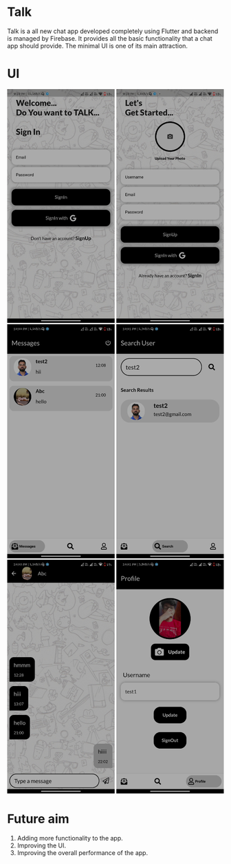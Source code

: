 # Talk

Talk is a all new chat app developed completely using Flutter and backend is managed by Firebase. It provides all the basic functionality that a chat app should provide. The minimal UI is one of its main attraction.

# UI 
<div class="row">
      <img src="screenshots/ss1.jpg" width="250">
      <img src="screenshots/ss2.jpg" width="250">
      <img src="screenshots/ss3.jpg" width="250">
      <img src="screenshots/ss4.jpg" width="250">
      <img src="screenshots/ss5.jpg" width="250">
      <img src="screenshots/ss6.jpg" width="250">
</div>

# Future aim
1) Adding more functionality to the app.
2) Improving the UI.
3) Improving the overall performance of the app.
